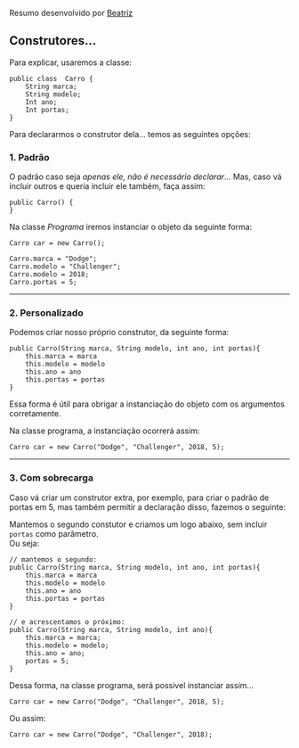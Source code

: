 Resumo desenvolvido por [Beatriz](https://www.linkedin.com/in/bia-almeida-dev/)  

## Construtores...
Para explicar, usaremos a classe:

```
public class  Carro {
	String marca;
	String modelo;
	Int ano;
	Int portas;
}
```

Para declararmos o construtor dela... temos as seguintes opções:  

### 1. Padrão
O padrão caso seja *apenas ele, não é necessário declarar*...    Mas, caso vá incluir outros e queria incluir ele também, faça assim:

```
public Carro() {
}
```

Na classe *Programa* iremos instanciar o objeto da seguinte forma:

```
Carro car = new Carro();

Carro.marca = "Dodge";
Carro.modelo = "Challenger";
Carro.modelo = 2018;
Carro.portas = 5;
```

---

### 2. Personalizado
Podemos criar nosso próprio construtor, da seguinte forma:

```
public Carro(String marca, String modelo, int ano, int portas){
	this.marca = marca
	this.modelo = modelo
	this.ano = ano
	this.portas = portas
}
``` 

Essa forma é útil para obrigar a instanciação do objeto com os argumentos corretamente.  

Na classe programa, a instanciação ocorrerá assim:

```
Carro car = new Carro("Dodge", "Challenger", 2018, 5);
```

---

### 3. Com sobrecarga
Caso vá criar um construtor extra, por exemplo, para criar o padrão de portas em 5, mas também permitir a declaração disso, fazemos o seguinte:  

Mantemos o segundo constutor e criamos um logo abaixo, sem incluir `portas` como parâmetro.  
Ou seja:

```
// mantemos o segundo:
public Carro(String marca, String modelo, int ano, int portas){
	this.marca = marca
	this.modelo = modelo
	this.ano = ano
	this.portas = portas
}

// e acrescentamos o próximo:
public Carro(String marca, String modelo, int ano){
	this.marca = marca;
	this.modelo = modelo;
	this.ano = ano;
	portas = 5;
}
```

Dessa forma, na classe programa, será possivel instanciar assim...

```
Carro car = new Carro("Dodge", "Challenger", 2018, 5);
```

Ou assim:

```
Carro car = new Carro("Dodge", "Challenger", 2018);
```
